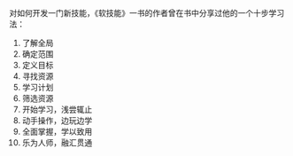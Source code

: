 对如何开发一门新技能，《软技能》一书的作者曾在书中分享过他的一个十步学习法：

1.  了解全局
2.  确定范围
3.  定义目标
4.  寻找资源
5.  学习计划
6.  筛选资源
7.  开始学习，浅尝辄止
8.  动手操作，边玩边学
9.  全面掌握，学以致用
10.  乐为人师，融汇贯通